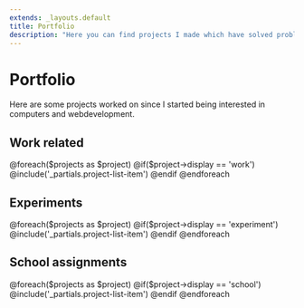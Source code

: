 ```yaml
---
extends: _layouts.default
title: Portfolio
description: "Here you can find projects I made which have solved problems. They are categorized by type: work related, experiments or school assignments"
---
```


# Portfolio

Here are some projects worked on since I started being interested in computers and webdevelopment.

<h2 class="mt-5 mb-3">Work related</h2>
<div class="row g-5">
    @foreach($projects as $project)
        @if($project->display == 'work')
            @include('_partials.project-list-item')
        @endif
    @endforeach
</div>

<h2 class="mt-5 mb-3">Experiments</h2>
<div class="row g-5">
	@foreach($projects as $project)
        @if($project->display == 'experiment')
            @include('_partials.project-list-item')
        @endif
    @endforeach
</div>

<h2 class="mt-5 mb-3">School assignments</h2>
<div class="row g-5">
	@foreach($projects as $project)
        @if($project->display == 'school')
            @include('_partials.project-list-item')
        @endif
    @endforeach
</div>